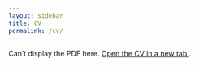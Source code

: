 ```yaml
---
layout: sidebar
title: CV
permalink: /cv/
---
```


<div class="pdf-embed">
  <object
    data="{{ '/assets/docs/resume.pdf' | relative_url }}"
    type="application/pdf"
    width="100%"
    height="900">
    <p>
      Can’t display the PDF here.
      <a href="{{ '/assets/cv/cv.pdf' | relative_url }}" target="_blank" rel="noopener">
        Open the CV in a new tab
      </a>.
    </p>
  </object>
</div>
